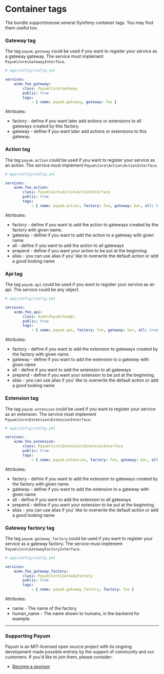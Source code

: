 # Container tags

The bundle supports\reuse several Symfony container tags. You may find them useful too.

### Gateway tag

The tag `payum.gateway` could be used if you want to register your service as a gateway gateway. The service must implement `Payum\Core\GatewayInterface`.

```yaml
# app/config/config.yml

services:
    acme.foo_gateway:
        class: Payum\Core\Gateway
        public: true
        tags:
            - { name: payum.gateway, gateway: foo }
```

Attributes:

* factory - define if you want later add actions or extensions to all gateways created by this factory.
* gateway - define if you want later add actions or extensions to this gateway.

### Action tag

The tag `payum.action` could be used if you want to register your service as an action. The service must implement `Payum\Core\Action\ActionInterface`.

```yaml
# app/config/config.yml

services:
    acme.foo_action:
        class: Payum\Core\Action\ActionInterface
        public: true
        tags:
            - { name: payum.action, factory: foo, gateway: bar, all: true, alias: foo, prepend: false }
```

Attributes:

* factory - define if you want to add the action to gateways created by the factory with given name.
* gateway - define if you want to add the action to a gateway with given name
* all - define if you want to add the action to all gateways
* prepend - define if you want your action to be put at the beginning.
* alias - you can use alias if you' like to overwrite the default action or add a good looking name

### Api tag

The tag `payum.api` could be used if you want to register your service as an api. The service could be any object.

```yaml
# app/config/config.yml

services:
    acme.foo_api:
        class: Acme\Payum\FooApi
        public: true
        tags:
            - { name: payum.api, factory: foo, gateway: bar, all: true, alias: foo, prepend: false }
```

Attributes:

* factory - define if you want to add the extension to gateways created by the factory with given name.
* gateway - define if you want to add the extension to a gateway with given name
* all - define if you want to add the extension to all gateways
* prepend - define if you want your extension to be put at the beginning.
* alias - you can use alias if you' like to overwrite the default action or add a good looking name

### Extension tag

The tag `payum.extension` could be used if you want to register your service as an extension. The service must implement `Payum\Core\Extension\ExtensionInterface`.

```yaml
# app/config/config.yml

services:
    acme.foo_extension:
        class: Payum\Core\Extension\ExtensionInterface
        public: true
        tags:
            - { name: payum.extension, factory: foo, gateway: bar, all: true, alias: foo, prepend: false }
```

Attributes:

* factory - define if you want to add the extension to gateways created by the factory with given name.
* gateway - define if you want to add the extension to a gateway with given name
* all - define if you want to add the extension to all gateways
* prepend - define if you want your extension to be put at the beginning.
* alias - you can use alias if you' like to overwrite the default action or add a good looking name

### Gateway factory tag

The tag `payum.gateway_factory` could be used if you want to register your service as a gateway factory. The service must implement `Payum\Core\GatewayFactoryInterface`.

```yaml
# app/config/config.yml

services:
    acme.foo_gateway_factory:
        class: Payum\Core\GatewayFactory
        public: true
        tags:
            - { name: payum.gateway_factory, factory: foo }
```

Attributes:

* name - The name of the factory
* human\_name - The name shown to humans, in the backend for example.

***

### Supporting Payum

Payum is an MIT-licensed open source project with its ongoing development made possible entirely by the support of community and our customers. If you'd like to join them, please consider:

* [Become a sponsor](https://github.com/sponsors/Payum)
